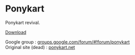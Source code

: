 Ponykart
========

Ponykart revival.

<a href="github.com/tux3/Ponykart/releases">Download</a>

Google group : <a href="https://groups.google.com/forum/#!forum/ponykart">groups.google.com/forum/#!forum/ponykart</a><br/>
Original site (dead) : <a href="http://ponykart.net">ponykart.net</a>
